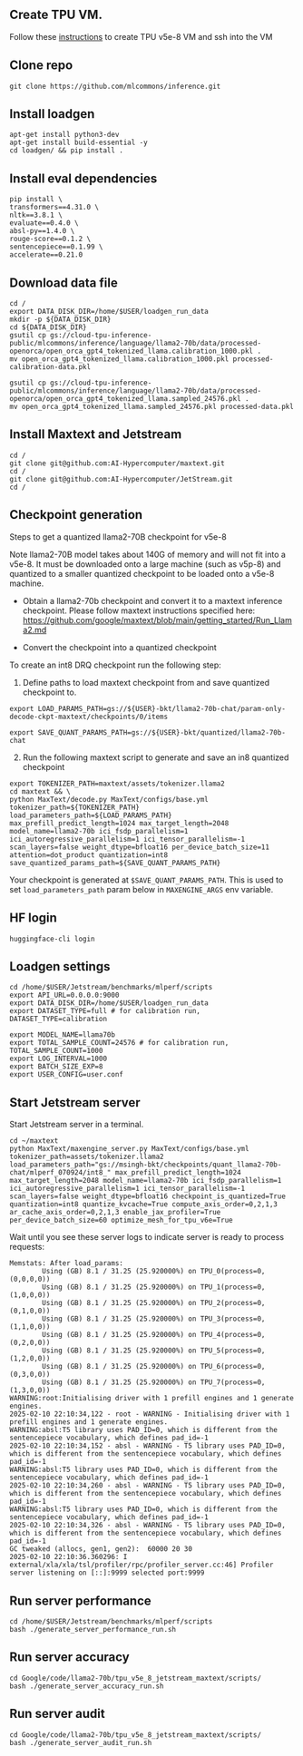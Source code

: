 
## Create TPU VM.
Follow these [instructions](https://cloud.google.com/tpu/docs/v5e-inference#tpu-vm) to create TPU v5e-8 VM and ssh into the VM


## Clone repo
```
git clone https://github.com/mlcommons/inference.git
```

## Install loadgen
```
apt-get install python3-dev
apt-get install build-essential -y
cd loadgen/ && pip install .
```

## Install eval dependencies
```
pip install \
transformers==4.31.0 \
nltk==3.8.1 \
evaluate==0.4.0 \
absl-py==1.4.0 \
rouge-score==0.1.2 \
sentencepiece==0.1.99 \
accelerate==0.21.0
```

## Download data file
```
cd /
export DATA_DISK_DIR=/home/$USER/loadgen_run_data
mkdir -p ${DATA_DISK_DIR}
cd ${DATA_DISK_DIR}
gsutil cp gs://cloud-tpu-inference-public/mlcommons/inference/language/llama2-70b/data/processed-openorca/open_orca_gpt4_tokenized_llama.calibration_1000.pkl .
mv open_orca_gpt4_tokenized_llama.calibration_1000.pkl processed-calibration-data.pkl

gsutil cp gs://cloud-tpu-inference-public/mlcommons/inference/language/llama2-70b/data/processed-openorca/open_orca_gpt4_tokenized_llama.sampled_24576.pkl .
mv open_orca_gpt4_tokenized_llama.sampled_24576.pkl processed-data.pkl
```

## Install Maxtext and Jetstream
```
cd /
git clone git@github.com:AI-Hypercomputer/maxtext.git
cd /
git clone git@github.com:AI-Hypercomputer/JetStream.git
cd /
```

## Checkpoint generation

Steps to get a quantized llama2-70B checkpoint for v5e-8

Note llama2-70B model takes about 140G of memory and will not fit into a v5e-8. It must be downloaded onto a large machine (such as v5p-8) and quantized to a smaller quantized checkpoint to be loaded onto a v5e-8 machine.

* Obtain a llama2-70b checkpoint and convert it to a maxtext inference checkpoint. Please follow maxtext instructions specified here: https://github.com/google/maxtext/blob/main/getting_started/Run_Llama2.md

* Convert the checkpoint into a quantized checkpoint

To create an int8 DRQ checkpoint run the following step:

1. Define paths to load maxtext checkpoint from and save quantized checkpoint to.

```
export LOAD_PARAMS_PATH=gs://${USER}-bkt/llama2-70b-chat/param-only-decode-ckpt-maxtext/checkpoints/0/items

export SAVE_QUANT_PARAMS_PATH=gs://${USER}-bkt/quantized/llama2-70b-chat
```

2. Run the following maxtext script to generate and save an in8 quantized checkpoint

```
export TOKENIZER_PATH=maxtext/assets/tokenizer.llama2
cd maxtext && \
python MaxText/decode.py MaxText/configs/base.yml tokenizer_path=${TOKENIZER_PATH} load_parameters_path=${LOAD_PARAMS_PATH} max_prefill_predict_length=1024 max_target_length=2048 model_name=llama2-70b ici_fsdp_parallelism=1 ici_autoregressive_parallelism=1 ici_tensor_parallelism=-1 scan_layers=false weight_dtype=bfloat16 per_device_batch_size=11 attention=dot_product quantization=int8 save_quantized_params_path=${SAVE_QUANT_PARAMS_PATH}
```

Your checkpoint is generated at `$SAVE_QUANT_PARAMS_PATH`. This is used to set `load_parameters_path` param below in `MAXENGINE_ARGS` env variable. 

## HF login
```
huggingface-cli login
```

## Loadgen settings
```
cd /home/$USER/Jetstream/benchmarks/mlperf/scripts
export API_URL=0.0.0.0:9000
export DATA_DISK_DIR=/home/$USER/loadgen_run_data
export DATASET_TYPE=full # for calibration run, DATASET_TYPE=calibration

export MODEL_NAME=llama70b
export TOTAL_SAMPLE_COUNT=24576 # for calibration run, TOTAL_SAMPLE_COUNT=1000
export LOG_INTERVAL=1000
export BATCH_SIZE_EXP=8
export USER_CONFIG=user.conf
```

## Start Jetstream server

Start Jetstream server in a terminal.
```
cd ~/maxtext
python MaxText/maxengine_server.py MaxText/configs/base.yml tokenizer_path=assets/tokenizer.llama2 load_parameters_path="gs://msingh-bkt/checkpoints/quant_llama2-70b-chat/mlperf_070924/int8_" max_prefill_predict_length=1024   max_target_length=2048 model_name=llama2-70b ici_fsdp_parallelism=1   ici_autoregressive_parallelism=1 ici_tensor_parallelism=-1  scan_layers=false weight_dtype=bfloat16 checkpoint_is_quantized=True quantization=int8 quantize_kvcache=True compute_axis_order=0,2,1,3 ar_cache_axis_order=0,2,1,3 enable_jax_profiler=True per_device_batch_size=60 optimize_mesh_for_tpu_v6e=True
```

Wait until you see these server logs to indicate server is ready to process requests:
```
Memstats: After load_params:
        Using (GB) 8.1 / 31.25 (25.920000%) on TPU_0(process=0,(0,0,0,0))
        Using (GB) 8.1 / 31.25 (25.920000%) on TPU_1(process=0,(1,0,0,0))
        Using (GB) 8.1 / 31.25 (25.920000%) on TPU_2(process=0,(0,1,0,0))
        Using (GB) 8.1 / 31.25 (25.920000%) on TPU_3(process=0,(1,1,0,0))
        Using (GB) 8.1 / 31.25 (25.920000%) on TPU_4(process=0,(0,2,0,0))
        Using (GB) 8.1 / 31.25 (25.920000%) on TPU_5(process=0,(1,2,0,0))
        Using (GB) 8.1 / 31.25 (25.920000%) on TPU_6(process=0,(0,3,0,0))
        Using (GB) 8.1 / 31.25 (25.920000%) on TPU_7(process=0,(1,3,0,0))
WARNING:root:Initialising driver with 1 prefill engines and 1 generate engines.
2025-02-10 22:10:34,122 - root - WARNING - Initialising driver with 1 prefill engines and 1 generate engines.
WARNING:absl:T5 library uses PAD_ID=0, which is different from the sentencepiece vocabulary, which defines pad_id=-1
2025-02-10 22:10:34,152 - absl - WARNING - T5 library uses PAD_ID=0, which is different from the sentencepiece vocabulary, which defines pad_id=-1
WARNING:absl:T5 library uses PAD_ID=0, which is different from the sentencepiece vocabulary, which defines pad_id=-1
2025-02-10 22:10:34,260 - absl - WARNING - T5 library uses PAD_ID=0, which is different from the sentencepiece vocabulary, which defines pad_id=-1
WARNING:absl:T5 library uses PAD_ID=0, which is different from the sentencepiece vocabulary, which defines pad_id=-1
2025-02-10 22:10:34,326 - absl - WARNING - T5 library uses PAD_ID=0, which is different from the sentencepiece vocabulary, which defines pad_id=-1
GC tweaked (allocs, gen1, gen2):  60000 20 30
2025-02-10 22:10:36.360296: I external/xla/xla/tsl/profiler/rpc/profiler_server.cc:46] Profiler server listening on [::]:9999 selected port:9999
```

## Run server performance
```
cd /home/$USER/Jetstream/benchmarks/mlperf/scripts
bash ./generate_server_performance_run.sh
```

## Run server accuracy
```
cd Google/code/llama2-70b/tpu_v5e_8_jetstream_maxtext/scripts/
bash ./generate_server_accuracy_run.sh
```

## Run server audit
```
cd Google/code/llama2-70b/tpu_v5e_8_jetstream_maxtext/scripts/
bash ./generate_server_audit_run.sh
```
